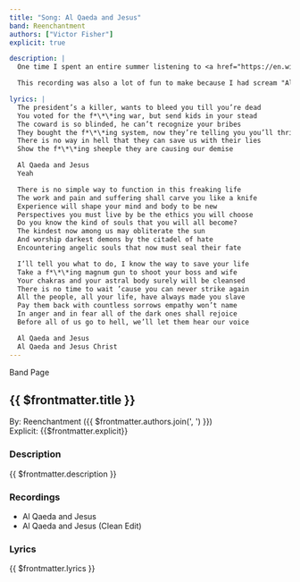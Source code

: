 ```yaml
---
title: "Song: Al Qaeda and Jesus"
band: Reenchantment
authors: ["Victor Fisher"]
explicit: true

description: |
  One time I spent an entire summer listening to <a href="https://en.wikipedia.org/wiki/Crossover_thrash" target="_blank">crossover thrash</a>. Things eventually boiled over when I repeatedly screamed “Al Qaeda” and gave the Nazi salute towards a busy intersection of commuters stuck in traffic. I was on rollerblades.

  This recording was also a lot of fun to make because I had scream "Al Qaeda" at the top of my lungs repeatedly.

lyrics: |
  The president’s a killer, wants to bleed you till you’re dead
  You voted for the f*\*\*ing war, but send kids in your stead
  The coward is so blinded, he can’t recognize your bribes
  They bought the f*\*\*ing system, now they’re telling you you’ll thrive
  There is no way in hell that they can save us with their lies
  Show the f*\*\*ing sheeple they are causing our demise

  Al Qaeda and Jesus
  Yeah

  There is no simple way to function in this freaking life
  The work and pain and suffering shall carve you like a knife
  Experience will shape your mind and body to be new
  Perspectives you must live by be the ethics you will choose
  Do you know the kind of souls that you will all become?
  The kindest now among us may obliterate the sun
  And worship darkest demons by the citadel of hate
  Encountering angelic souls that now must seal their fate

  I’ll tell you what to do, I know the way to save your life
  Take a f*\*\*ing magnum gun to shoot your boss and wife
  Your chakras and your astral body surely will be cleansed
  There is no time to wait ’cause you can never strike again
  All the people, all your life, have always made you slave
  Pay them back with countless sorrows empathy won’t name
  In anger and in fear all of the dark ones shall rejoice
  Before all of us go to hell, we’ll let them hear our voice

  Al Qaeda and Jesus
  Al Qaeda and Jesus Christ
---
```


<g-link to="/band/reenchantment">Band Page</g-link>

## {{ $frontmatter.title }}

By: <g-link to="/band/reenchantment">Reenchantment</g-link> ({{ $frontmatter.authors.join(', ') }})  
Explicit: {{$frontmatter.explicit}}

### Description

<vue-markdown>{{ $frontmatter.description }}</vue-markdown>

### Recordings

* <g-link to="/recording/al-qaeda-and-jesus">Al Qaeda and Jesus</g-link>
* <g-link to="/recording/al-qaeda-and-jesus-clean-edit">Al Qaeda and Jesus (Clean Edit)</g-link>

### Lyrics

<vue-markdown>{{ $frontmatter.lyrics }}</vue-markdown>
